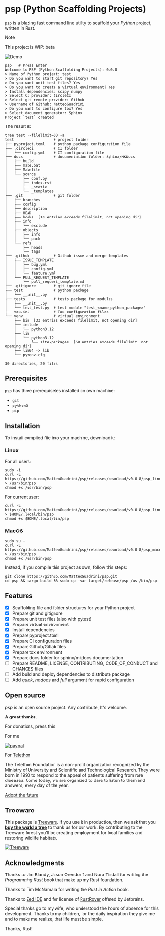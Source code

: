 # **psp** (Python Scaffolding Projects)

`psp` is a blazing fast command line utility to scaffold your _Python_ project, written in Rust.

> [!NOTE]
> This project is WIP: beta

![Demo](https://i.ibb.co/KcZtw58/psp008.gif)

```console
psp   # Press Enter
Welcome to PSP (Python Scaffolding Projects): 0.0.8
> Name of Python project: test
> Do you want to start git repository? Yes
> Do you want unit test files? Yes
> Do you want to create a virtual environment? Yes
> Install dependencies: scipy numpy
> Select CI provider: CircleCI
> Select git remote provider: Github
> Username of Github: MatteoGuadrini
> Do you want to configure tox? Yes
> Select document generator: Sphinx
Project `test` created
```

The result is:

```console
tree test --filelimit=10 -a
test                  # project folder
├── pyproject.toml    # python package configuration file
├── .circleci         # CI folder
│   └── config.yml    # CI configuration file
├── docs              # documentation folder: Sphinx/MKDocs
│   ├── build
│   ├── make.bat
│   ├── Makefile
│   └── source
│       ├── conf.py
│       ├── index.rst
│       ├── _static
│       └── _templates
├── .git              # git folder
│   ├── branches
│   ├── config
│   ├── description
│   ├── HEAD
│   ├── hooks  [14 entries exceeds filelimit, not opening dir]
│   ├── info
│   │   └── exclude
│   ├── objects
│   │   ├── info
│   │   └── pack
│   └── refs
│       ├── heads
│       └── tags
├── .github           # Github issue and merge templates
│   ├── ISSUE_TEMPLATE
│   │   ├── bug.yml
│   │   ├── config.yml
│   │   └── feature.yml
│   └── PULL_REQUEST_TEMPLATE
│       └── pull_request_template.md
├── .gitignore        # git ignore file
├── test              # python package
│   └── __init__.py
├── tests             # tests package for modules
│   ├── __init__.py
│   └── test_test.py  # test module "test_<name_python_package>"
├── tox.ini           # Tox configuration files
└── venv              # virtual environment
    ├── bin  [33 entries exceeds filelimit, not opening dir]
    ├── include
    │   └── python3.12
    ├── lib
    │   └── python3.12
    │       └── site-packages  [68 entries exceeds filelimit, not opening dir]
    ├── lib64 -> lib
    └── pyvenv.cfg

30 directories, 20 files
```

## Prerequisites

`psp` has three prerequisetes installed on own machine:
- `git`
- `python3`
- `pip`

## Installation

To install compiled file into your machine, download it:

### Linux

For all users:
```console
sudo -i
curl -L https://github.com/MatteoGuadrini/psp/releases/download/v0.0.8/psp_linux > /usr/bin/psp
chmod +x /usr/bin/psp
```

For current user:
```console
curl -L https://github.com/MatteoGuadrini/psp/releases/download/v0.0.8/psp_linux > $HOME/.local/bin/psp
chmod +x $HOME/.local/bin/psp
```

### MacOS

```console
sudo su -
curl -L https://github.com/MatteoGuadrini/psp/releases/download/v0.0.8/psp_macos > /usr/bin/psp
chmod +x /usr/bin/psp
```

Instead, if you compile this project as own, follow this steps:

```console
git clone https://github.com/MatteoGuadrini/psp.git
cd psp && cargo build && sudo cp -var target/release/psp /usr/bin/psp
```

## Features

- [x] Scaffolding file and folder structures for your Python project
- [x] Prepare git and gitignore
- [x] Prepare unit test files (also with pytest)
- [x] Prepare virtual environment
- [x] Install dependencies
- [x] Prepare pyproject.toml
- [x] Prepare CI configuration files
- [x] Prepare Github/Gitlab files
- [x] Prepare tox environment
- [x] Prepare docs folder for sphinx/mkdocs documentation
- [ ] Prepare README, LICENSE, CONTRIBUTING, CODE_OF_CONDUCT and CHANGES files
- [ ] Add build and deploy dependencies to distribute package
- [ ] Add _quick_, _nodocs_ and _full_ argument for rapid configuration

## Open source
_psp_ is an open source project. Any contribute, It's welcome.

**A great thanks**.

For donations, press this

For me

[![paypal](https://www.paypalobjects.com/en_US/i/btn/btn_donateCC_LG.gif)](https://www.paypal.me/guos)

For [Telethon](http://www.telethon.it/)

The Telethon Foundation is a non-profit organization recognized by the Ministry of University and Scientific and Technological Research.
They were born in 1990 to respond to the appeal of patients suffering from rare diseases.
Come today, we are organized to dare to listen to them and answers, every day of the year.

[Adopt the future](https://www.ioadottoilfuturo.it/)


## Treeware

This package is [Treeware](https://treeware.earth). If you use it in production,
then we ask that you [**buy the world a tree**](https://plant.treeware.earth/matteoguadrini/mkpl) to thank us for our work.
By contributing to the Treeware forest you’ll be creating employment for local families and restoring wildlife habitats.

[![Treeware](https://img.shields.io/badge/dynamic/json?color=brightgreen&label=Treeware&query=%24.total&url=https%3A%2F%2Fpublic.offset.earth%2Fusers%2Ftreeware%2Ftrees)](https://treeware.earth)


## Acknowledgments

Thanks to Jim Blandy, Jason Orendorff and Nora Tindall for writing the  _Programming Rust_ book that make up my Rust foundation.

Thanks to Tim McNamara for writing the _Rust in Action_ book.

Thanks to [Zed IDE](https://zed.dev/) and for license of [RustRover](https://www.jetbrains.com/rust/) offered by Jetbrains.

Special thanks go to my wife, who understood the hours of absence for this development.
Thanks to my children, for the daily inspiration they give me and to make me realize, that life must be simple.

Thanks, Rust!
